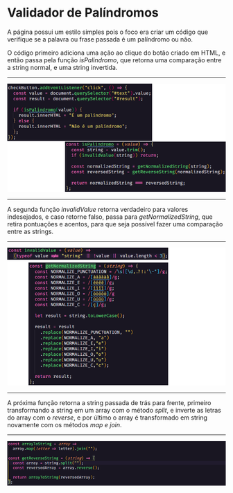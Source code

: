 <h1>Validador de Palíndromos</h1>
<p>A página possui um estilo simples pois o foco era criar um código que verifique se a palavra ou frase passada é um palíndromo ou não.</p>

<p>O código primeiro adiciona uma ação ao clique do botão criado em HTML, e então passa pela função <em>isPalindromo</em>, que retorna uma comparação entre a string normal, e uma string invertida.</p>
<hr/>
<img src="/readme/1-2.png">
<hr/>
<p>A segunda função <em>invalidValue</em> retorna verdadeiro para valores indesejados, e caso retorne falso, passa para <em>getNormalizedString</em>, que retira pontuações e acentos, para que seja possível fazer uma comparação entre as strings.</p>
<hr/>
<img src="/readme/3-4.png">
<hr/>
<p>A próxima função retorna a string passada de trás para frente, primeiro transformando a string em um array com o método <em>split</em>, e inverte as letras do array com o <em>reverse</em>, e por último o array é transformado em string novamente com os métodos <em>map e join</em>.</p>
<hr/>
<img src="/readme/5-6.png">

